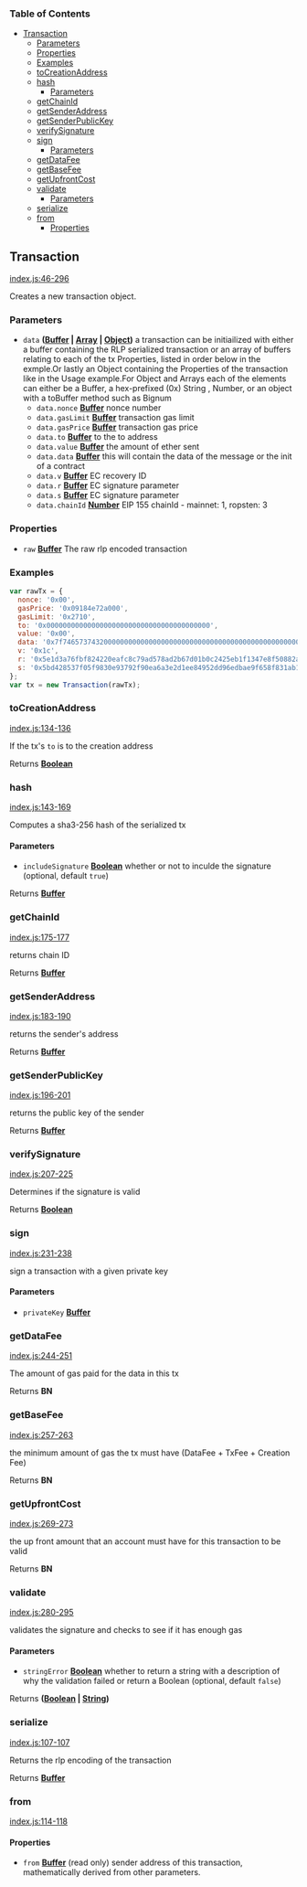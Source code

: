 <!-- Generated by documentation.js. Update this documentation by updating the source code. -->

### Table of Contents

-   [Transaction][1]
    -   [Parameters][2]
    -   [Properties][3]
    -   [Examples][4]
    -   [toCreationAddress][5]
    -   [hash][6]
        -   [Parameters][7]
    -   [getChainId][8]
    -   [getSenderAddress][9]
    -   [getSenderPublicKey][10]
    -   [verifySignature][11]
    -   [sign][12]
        -   [Parameters][13]
    -   [getDataFee][14]
    -   [getBaseFee][15]
    -   [getUpfrontCost][16]
    -   [validate][17]
        -   [Parameters][18]
    -   [serialize][19]
    -   [from][20]
        -   [Properties][21]

## Transaction

[index.js:46-296][22]

Creates a new transaction object.

### Parameters

-   `data` **([Buffer][23] \| [Array][24] \| [Object][25])** a transaction can be initiailized with either a buffer containing the RLP serialized transaction or an array of buffers relating to each of the tx Properties, listed in order below in the exmple.Or lastly an Object containing the Properties of the transaction like in the Usage example.For Object and Arrays each of the elements can either be a Buffer, a hex-prefixed (0x) String , Number, or an object with a toBuffer method such as Bignum
    -   `data.nonce` **[Buffer][23]** nonce number
    -   `data.gasLimit` **[Buffer][23]** transaction gas limit
    -   `data.gasPrice` **[Buffer][23]** transaction gas price
    -   `data.to` **[Buffer][23]** to the to address
    -   `data.value` **[Buffer][23]** the amount of ether sent
    -   `data.data` **[Buffer][23]** this will contain the data of the message or the init of a contract
    -   `data.v` **[Buffer][23]** EC recovery ID
    -   `data.r` **[Buffer][23]** EC signature parameter
    -   `data.s` **[Buffer][23]** EC signature parameter
    -   `data.chainId` **[Number][26]** EIP 155 chainId - mainnet: 1, ropsten: 3

### Properties

-   `raw` **[Buffer][23]** The raw rlp encoded transaction

### Examples

```javascript
var rawTx = {
  nonce: '0x00',
  gasPrice: '0x09184e72a000',
  gasLimit: '0x2710',
  to: '0x0000000000000000000000000000000000000000',
  value: '0x00',
  data: '0x7f7465737432000000000000000000000000000000000000000000000000000000600057',
  v: '0x1c',
  r: '0x5e1d3a76fbf824220eafc8c79ad578ad2b67d01b0c2425eb1f1347e8f50882ab',
  s: '0x5bd428537f05f9830e93792f90ea6a3e2d1ee84952dd96edbae9f658f831ab13'
};
var tx = new Transaction(rawTx);
```

### toCreationAddress

[index.js:134-136][27]

If the tx's `to` is to the creation address

Returns **[Boolean][28]** 

### hash

[index.js:143-169][29]

Computes a sha3-256 hash of the serialized tx

#### Parameters

-   `includeSignature` **[Boolean][28]** whether or not to inculde the signature (optional, default `true`)

Returns **[Buffer][23]** 

### getChainId

[index.js:175-177][30]

returns chain ID

Returns **[Buffer][23]** 

### getSenderAddress

[index.js:183-190][31]

returns the sender's address

Returns **[Buffer][23]** 

### getSenderPublicKey

[index.js:196-201][32]

returns the public key of the sender

Returns **[Buffer][23]** 

### verifySignature

[index.js:207-225][33]

Determines if the signature is valid

Returns **[Boolean][28]** 

### sign

[index.js:231-238][34]

sign a transaction with a given private key

#### Parameters

-   `privateKey` **[Buffer][23]** 

### getDataFee

[index.js:244-251][35]

The amount of gas paid for the data in this tx

Returns **BN** 

### getBaseFee

[index.js:257-263][36]

the minimum amount of gas the tx must have (DataFee + TxFee + Creation Fee)

Returns **BN** 

### getUpfrontCost

[index.js:269-273][37]

the up front amount that an account must have for this transaction to be valid

Returns **BN** 

### validate

[index.js:280-295][38]

validates the signature and checks to see if it has enough gas

#### Parameters

-   `stringError` **[Boolean][28]** whether to return a string with a description of why the validation failed or return a Boolean (optional, default `false`)

Returns **([Boolean][28] \| [String][39])** 

### serialize

[index.js:107-107][40]

Returns the rlp encoding of the transaction

Returns **[Buffer][23]** 

### from

[index.js:114-118][41]

#### Properties

-   `from` **[Buffer][23]** (read only) sender address of this transaction, mathematically derived from other parameters.

[1]: #transaction

[2]: #parameters

[3]: #properties

[4]: #examples

[5]: #tocreationaddress

[6]: #hash

[7]: #parameters-1

[8]: #getchainid

[9]: #getsenderaddress

[10]: #getsenderpublickey

[11]: #verifysignature

[12]: #sign

[13]: #parameters-2

[14]: #getdatafee

[15]: #getbasefee

[16]: #getupfrontcost

[17]: #validate

[18]: #parameters-3

[19]: #serialize

[20]: #from

[21]: #properties-1

[22]: https://git@github.com/:danjm/ethereumjs-tx/blob/ab415f9a6a760540fd06df5c5578e9eae8957491/index.js#L46-L296 "Source code on GitHub"

[23]: https://nodejs.org/api/buffer.html

[24]: https://developer.mozilla.org/docs/Web/JavaScript/Reference/Global_Objects/Array

[25]: https://developer.mozilla.org/docs/Web/JavaScript/Reference/Global_Objects/Object

[26]: https://developer.mozilla.org/docs/Web/JavaScript/Reference/Global_Objects/Number

[27]: https://git@github.com/:danjm/ethereumjs-tx/blob/ab415f9a6a760540fd06df5c5578e9eae8957491/index.js#L134-L136 "Source code on GitHub"

[28]: https://developer.mozilla.org/docs/Web/JavaScript/Reference/Global_Objects/Boolean

[29]: https://git@github.com/:danjm/ethereumjs-tx/blob/ab415f9a6a760540fd06df5c5578e9eae8957491/index.js#L143-L169 "Source code on GitHub"

[30]: https://git@github.com/:danjm/ethereumjs-tx/blob/ab415f9a6a760540fd06df5c5578e9eae8957491/index.js#L175-L177 "Source code on GitHub"

[31]: https://git@github.com/:danjm/ethereumjs-tx/blob/ab415f9a6a760540fd06df5c5578e9eae8957491/index.js#L183-L190 "Source code on GitHub"

[32]: https://git@github.com/:danjm/ethereumjs-tx/blob/ab415f9a6a760540fd06df5c5578e9eae8957491/index.js#L196-L201 "Source code on GitHub"

[33]: https://git@github.com/:danjm/ethereumjs-tx/blob/ab415f9a6a760540fd06df5c5578e9eae8957491/index.js#L207-L225 "Source code on GitHub"

[34]: https://git@github.com/:danjm/ethereumjs-tx/blob/ab415f9a6a760540fd06df5c5578e9eae8957491/index.js#L231-L238 "Source code on GitHub"

[35]: https://git@github.com/:danjm/ethereumjs-tx/blob/ab415f9a6a760540fd06df5c5578e9eae8957491/index.js#L244-L251 "Source code on GitHub"

[36]: https://git@github.com/:danjm/ethereumjs-tx/blob/ab415f9a6a760540fd06df5c5578e9eae8957491/index.js#L257-L263 "Source code on GitHub"

[37]: https://git@github.com/:danjm/ethereumjs-tx/blob/ab415f9a6a760540fd06df5c5578e9eae8957491/index.js#L269-L273 "Source code on GitHub"

[38]: https://git@github.com/:danjm/ethereumjs-tx/blob/ab415f9a6a760540fd06df5c5578e9eae8957491/index.js#L280-L295 "Source code on GitHub"

[39]: https://developer.mozilla.org/docs/Web/JavaScript/Reference/Global_Objects/String

[40]: https://git@github.com/:danjm/ethereumjs-tx/blob/ab415f9a6a760540fd06df5c5578e9eae8957491/index.js#L107-L107 "Source code on GitHub"

[41]: https://git@github.com/:danjm/ethereumjs-tx/blob/ab415f9a6a760540fd06df5c5578e9eae8957491/index.js#L114-L118 "Source code on GitHub"
